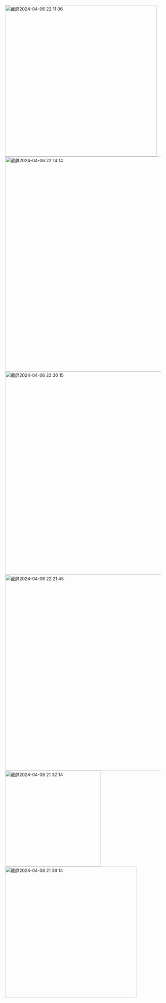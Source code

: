 <img width="490" alt="截屏2024-04-06 22 11 06" src="https://github.com/xkong-study/reggie_delivery_note/assets/100473178/fcf6ff2e-f4eb-40c0-8307-b6c0fce468f4">

<img width="695" alt="截屏2024-04-06 22 14 14" src="https://github.com/xkong-study/reggie_delivery_note/assets/100473178/35d39893-ff3f-4866-a401-d48e27b449ef">

<img width="658" alt="截屏2024-04-06 22 20 15" src="https://github.com/xkong-study/reggie_delivery_note/assets/100473178/caae8dd6-1985-4e98-9310-0662ad4f2e46">

<img width="634" alt="截屏2024-04-06 22 21 45" src="https://github.com/xkong-study/reggie_delivery_note/assets/100473178/bc161845-65b0-46c4-81b8-c771234f207d">

<img width="310" alt="截屏2024-04-08 21 32 14" src="https://github.com/xkong-study/reggie_delivery_note/assets/100473178/1ba8bb03-d5de-45a3-9085-f75937e6564a">

<img width="425" alt="截屏2024-04-08 21 38 14" src="https://github.com/xkong-study/reggie_delivery_note/assets/100473178/de6ed72d-d4c7-4a85-bc46-e2e139177ca3">


